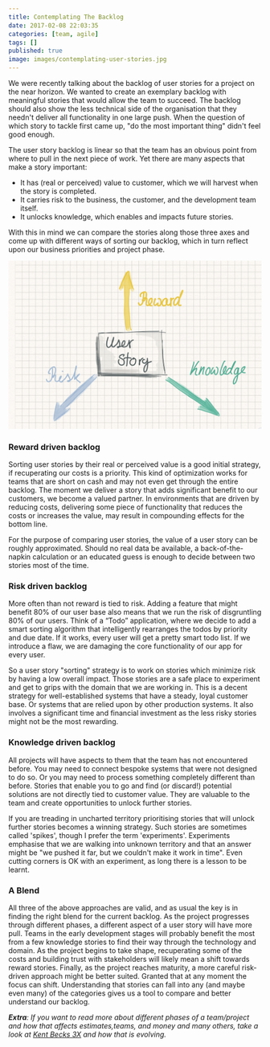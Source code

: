 ```yaml
---
title: Contemplating The Backlog
date: 2017-02-08 22:03:35
categories: [team, agile]
tags: []
published: true
image: images/contemplating-user-stories.jpg
---
```


We were recently talking about the backlog of user stories for a project on the near horizon. We wanted to create an exemplary backlog with meaningful stories that would allow the team to succeed. The backlog should also show the less technical side of the organisation that they needn't deliver all functionality in one large push. When the question of which story to tackle first came up, "do the most important thing" didn't feel good enough.

The user story backlog is linear so that the team has an obvious point from where to pull in the next piece of work. Yet there are many aspects that make a story important:

* It has (real or perceived) value to customer, which we will harvest when the story is completed.
* It carries risk to the business, the customer, and the development team itself.
* It unlocks knowledge, which enables and impacts future stories.

With this in mind we can compare the stories along those three axes and come up with different ways of sorting our backlog, which in turn reflect upon our business priorities and project phase.

![Contemplating user stories](./contemplating-user-stories.jpg)

### Reward driven backlog

Sorting user stories by their real or perceived value is a good initial strategy, if recuperating our costs is a priority. This kind of optimization works for teams that are short on cash and may not even get through the entire backlog. The moment we deliver a story that adds significant benefit to our customers, we become a valued partner. In environments that are driven by reducing costs, delivering some piece of functionality that reduces the costs or increases the value, may result in compounding effects for the bottom line.

For the purpose of comparing user stories, the value of a user story can be roughly approximated. Should no real data be available, a back-of-the-napkin calculation or an educated guess is enough to decide between two stories most of the time.

### Risk driven backlog

More often than not reward is tied to risk. Adding a feature that might benefit 80% of our user base also means that we run the risk of disgruntling 80% of our users. Think of a “Todo” application, where we decide to add a smart sorting algorithm that intelligently rearranges the todos by priority and due date. If it works, every user will get a pretty smart todo list. If we introduce a flaw, we are damaging the core functionality of our app for every user.

So a user story "sorting" strategy is to work on stories which minimize risk by having a low overall impact. Those stories are a safe place to experiment and get to grips with the domain that we are working in. This is a decent strategy for well-established systems that have a steady, loyal customer base. Or systems that are relied upon by other production systems. It also involves a significant time and financial investment as the less risky stories might not be the most rewarding.

### Knowledge driven backlog

All projects will have aspects to them that the team has not encountered before. You may need to connect bespoke systems that were not designed to do so. Or you may need to process something completely different than before. Stories that enable you to go and find (or discard!) potential solutions are not directly tied to customer value. They are valuable to the team and create opportunities to unlock further stories.

If you are treading in uncharted territory prioritising stories that will unlock further stories becomes a winning strategy. Such stories are sometimes called 'spikes', though I prefer the term 'experiments'. Experiments emphasise that we are walking into unknown territory and that an answer might be "we pushed it far, but we couldn't make it work in time". Even cutting corners is OK with an experiment, as long there is a lesson to be learnt.



### A Blend

All three of the above approaches are valid, and as usual the key is in finding the right blend for the current backlog. As the project progresses through different phases, a different aspect of a user story will have more pull. Teams in the early development stages will probably benefit the most from a few knowledge stories to find their way through the technology and domain. As the project begins to take shape, recuperating some of the costs and building trust with stakeholders will likely mean a shift towards reward stories. Finally, as the project reaches maturity, a more careful risk-driven approach might be better suited. Granted that at any moment the focus can shift. Understanding that stories can fall into any (and maybe even many) of the categories gives us a tool to compare and better understand our backlog.

_**Extra**: If you want to read more about different phases of a team/project and how that affects estimates,teams, and money and many others, take a look at [Kent Becks 3X](https://www.facebook.com/notes/kent-beck/comparing-explore-expand-and-extract-topics-in-3x/1241983035834558) and how that is evolving._
